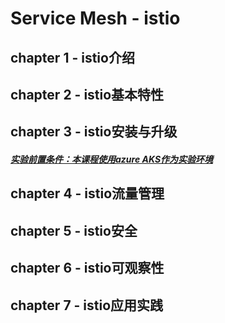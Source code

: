 # Service Mesh  - istio

## chapter 1 - istio介绍
## chapter 2 - istio基本特性
## chapter 3 - istio安装与升级
##### [实验前置条件：本课程使用azure AKS作为实验环境](./chapter3/3-0-install-azure-cli-and-aks.md.md)
## chapter 4 - istio流量管理
## chapter 5 - istio安全
## chapter 6 - istio可观察性
## chapter 7 - istio应用实践
